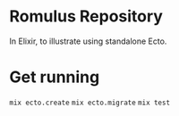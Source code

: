 # Romulus Repository

In Elixir, to illustrate using standalone Ecto. 

# Get running

`mix ecto.create`
`mix ecto.migrate`
`mix test`


